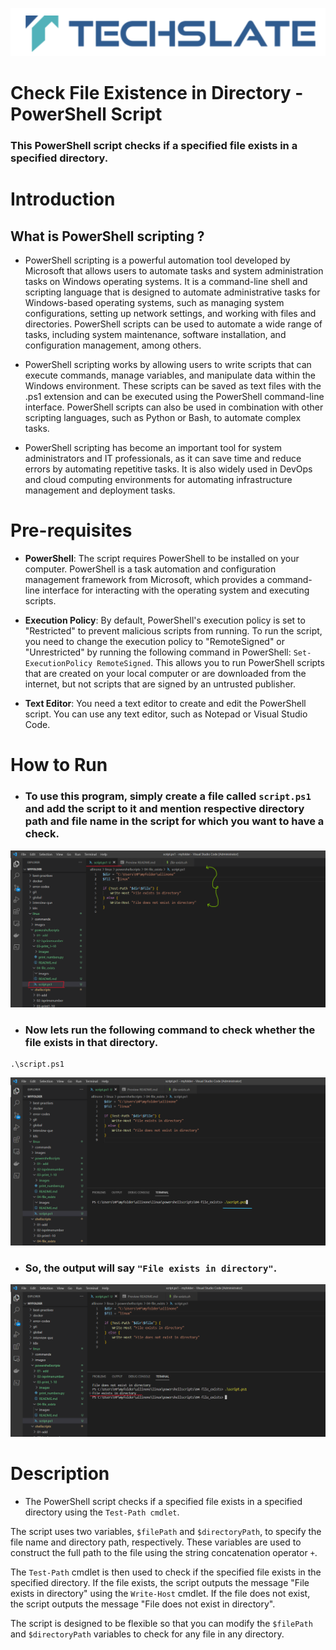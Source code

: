 
![TechSlate](../../../global/images/ts.png)

# Check File Existence in Directory - PowerShell Script

### This PowerShell script checks if a specified file exists in a specified directory.

# Introduction

## What is PowerShell scripting ?

- PowerShell scripting is a powerful automation tool developed by Microsoft that allows users to automate tasks and system administration tasks on Windows operating systems. It is a command-line shell and scripting language that is designed to automate administrative tasks for Windows-based operating systems, such as managing system configurations, setting up network settings, and working with files and directories. PowerShell scripts can be used to automate a wide range of tasks, including system maintenance, software installation, and configuration management, among others.

- PowerShell scripting works by allowing users to write scripts that can execute commands, manage variables, and manipulate data within the Windows environment. These scripts can be saved as text files with the .ps1 extension and can be executed using the PowerShell command-line interface. PowerShell scripts can also be used in combination with other scripting languages, such as Python or Bash, to automate complex tasks.

- PowerShell scripting has become an important tool for system administrators and IT professionals, as it can save time and reduce errors by automating repetitive tasks. It is also widely used in DevOps and cloud computing environments for automating infrastructure management and deployment tasks.


# Pre-requisites

- **PowerShell**: The script requires PowerShell to be installed on your computer. PowerShell is a task automation and configuration management framework from Microsoft, which provides a command-line interface for interacting with the operating system and executing scripts.

- **Execution Policy**: By default, PowerShell's execution policy is set to "Restricted" to prevent malicious scripts from running. To run the script, you need to change the execution policy to "RemoteSigned" or "Unrestricted" by running the following command in PowerShell: `Set-ExecutionPolicy RemoteSigned`. This allows you to run PowerShell scripts that are created on your local computer or are downloaded from the internet, but not scripts that are signed by an untrusted publisher.

- **Text Editor**: You need a text editor to create and edit the PowerShell script. You can use any text editor, such as Notepad or Visual Studio Code.

# How to Run

- ### To use this program, simply create a file called  `script.ps1` and add the script to it and mention respective directory path and file name in the script for which you want to have a check.


![script](images/script.png)


- ### Now lets run the following command to check whether the file exists in that directory.

```
.\script.ps1

```

![script](images/print.png)


- ### So, the output will say `"File exists in directory"`.

![script](images/output.png)




# Description

- The PowerShell script checks if a specified file exists in a specified directory using the `Test-Path cmdlet`.

The script uses two variables, `$filePath` and `$directoryPath`, to specify the file name and directory path, respectively. These variables are used to construct the full path to the file using the string concatenation operator `+`.

The `Test-Path` cmdlet is then used to check if the specified file exists in the specified directory. If the file exists, the script outputs the message "File exists in directory" using the `Write-Host` cmdlet. If the file does not exist, the script outputs the message "File does not exist in directory".

The script is designed to be flexible so that you can modify the `$filePath` and `$directoryPath` variables to check for any file in any directory.







